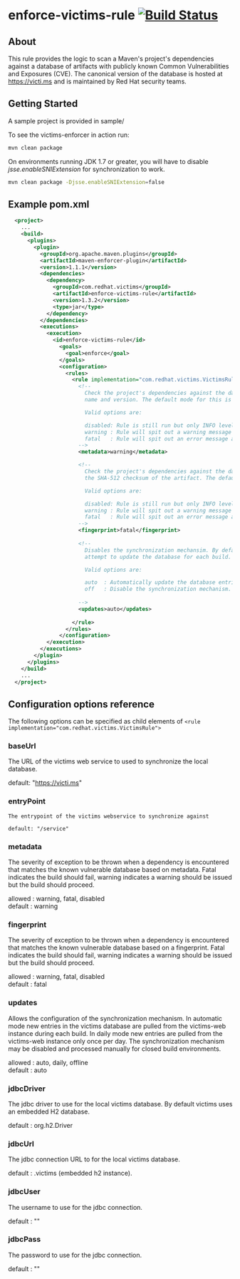 # enforce-victims-rule [![Build Status](https://travis-ci.org/victims/victims-enforcer.png)](https://travis-ci.org/victims/victims-enforcer)


## About

This rule provides the logic to scan a Maven's project's dependencies against a database of artifacts with publicly known Common Vulnerabilities and Exposures (CVE). The canonical version of the database is hosted at https://victi.ms and is maintained by Red Hat security teams. 

## Getting Started

A sample project is provided in sample/

To see the victims-enforcer in action run:
```sh
mvn clean package
```

On environments running JDK 1.7 or greater, you will have to disable _jsse.enableSNIExtension_ for synchronization to work.
```sh
mvn clean package -Djsse.enableSNIExtension=false
```

## Example pom.xml
```xml
  <project>
    ...
    <build>
      <plugins>
        <plugin>
          <groupId>org.apache.maven.plugins</groupId>
          <artifactId>maven-enforcer-plugin</artifactId>
          <version>1.1.1</version>
          <dependencies>
            <dependency>
              <groupId>com.redhat.victims</groupId>
              <artifactId>enforce-victims-rule</artifactId>
              <version>1.3.2</version>
              <type>jar</type>
            </dependency>
          </dependencies>
          <executions>
            <execution>
              <id>enforce-victims-rule</id>
                <goals>
                  <goal>enforce</goal>
                </goals>
                <configuration>
                  <rules>
                    <rule implementation="com.redhat.victims.VictimsRule">     
                      <!-- 
                        Check the project's dependencies against the database using 
                        name and version. The default mode for this is 'warning'.

                        Valid options are: 

                        disabled: Rule is still run but only INFO level messages aand no errors.
                        warning : Rule will spit out a warning message but doesn't result in a failure. 
                        fatal   : Rule will spit out an error message and fail the build. 
                      -->
                      <metadata>warning</metadata>

                      <!--
                        Check the project's dependencies against the database using 
                        the SHA-512 checksum of the artifact. The default is fatal. 

                        Valid options are: 

                        disabled: Rule is still run but only INFO level messages aand no errors.
                        warning : Rule will spit out a warning message but doesn't result in a failure. 
                        fatal   : Rule will spit out an error message and fail the build. 
                      -->
                      <fingerprint>fatal</fingerprint>
                            
                      <!-- 
                        Disables the synchronization mechansim. By default the rule will 
                        attempt to update the database for each build. 

                        Valid options are: 

                        auto  : Automatically update the database entries on each build. 
                        off   : Disable the synchronization mechanism. 
                              
                      -->  
                      <updates>auto</updates>
                            
                    </rule>
                  </rules>
                </configuration>
            </execution>
          </executions>
        </plugin>
      </plugins>
    </build>
    ...
  </project>
```

## Configuration options reference

The following options can be specified as child elements of ```<rule implementation="com.redhat.victims.VictimsRule">```

### baseUrl

   The URL of the victims web service to used to synchronize the local database.

   default: "https://victi.ms"

### entryPoint 

    The entrypoint of the victims webservice to synchronize against

    default: "/service"


### metadata

   The severity of exception to be thrown when a dependency is encountered that matches the known vulnerable database based on metadata. Fatal indicates the build should fail, warning indicates a warning should be issued but the build should proceed.

   allowed : warning, fatal, disabled  
   default : warning


### fingerprint

   The severity of exception to be thrown when a dependency is encountered that matches the known vulnerable database based on a fingerprint. Fatal indicates the build should fail, warning indicates a warning should be issued but the build should proceed.

   allowed : warning, fatal, disabled  
   default : fatal


### updates

   Allows the configuration of the synchronization mechanism. In automatic mode new entries in the victims database are pulled from the victims-web instance during each build. In daily mode new entries are pulled from the victims-web instance only once per day. The synchronization mechanism may be disabled and processed manually for closed build environments.

   allowed : auto, daily, offline  
   default : auto


### jdbcDriver

   The jdbc driver to use for the local victims database. By default victims uses an embedded H2 database.

   default :  org.h2.Driver

### jdbcUrl

   The jdbc connection URL to for the local victims database.

   default : .victims (embedded h2 instance).

### jdbcUser

   The username to use for the jdbc connection.

   default : ""

### jdbcPass

   The password to use for the jdbc connection.

   default : ""

